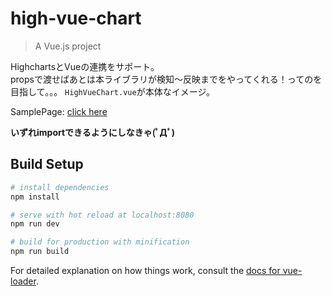 # high-vue-chart

> A Vue.js project

HighchartsとVueの連携をサポート。  
propsで渡せばあとは本ライブラリが検知～反映までをやってくれる！ってのを目指して。。。
`HighVueChart.vue`が本体なイメージ。  

SamplePage: [click here](https://daikinakamura.github.io/high-vue-chart/)

**いずれimportできるようにしなきゃ(ﾟДﾟ)**

## Build Setup

``` bash
# install dependencies
npm install

# serve with hot reload at localhost:8080
npm run dev

# build for production with minification
npm run build
```

For detailed explanation on how things work, consult the [docs for vue-loader](http://vuejs.github.io/vue-loader).
